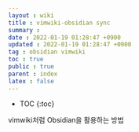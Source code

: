 ```yaml
---
layout : wiki
title : vimwiki-obsidian sync
summary :
date : 2022-01-19 01:28:47 +0900
updated : 2022-01-19 01:28:47 +0900
tag : obsidian vimwiki
toc : true
public : true
parent : index
latex : false
---
```


* TOC
{:toc}

vimwiki처럼 Obsidian을 활용하는 방법